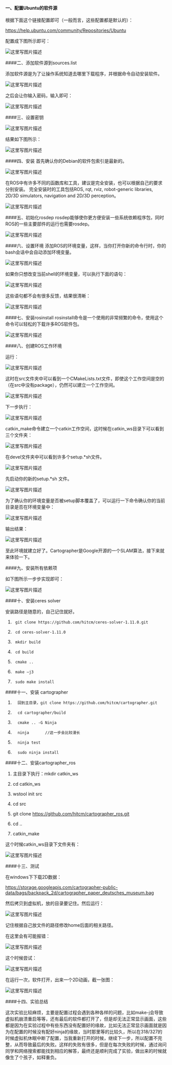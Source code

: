 #### 一、配置Ubuntu的软件源

根据下面这个链接配置即可（一般而言，这些配置都是默认的）：

https://help.ubuntu.com/community/Repositories/Ubuntu

配置成下图所示即可：

![这里写图片描述](http://img.blog.csdn.net/20161111115535598)

####二、添加软件源到sources.list

添加软件源是为了让操作系统知道去哪里下载程序，并根据命令自动安装软件。

![这里写图片描述](http://img.blog.csdn.net/20161111120017484)

之后会让你输入密码，输入即可：

![这里写图片描述](http://img.blog.csdn.net/20161111120147428)

####三、设置密钥

![这里写图片描述](http://img.blog.csdn.net/20161111120250597)

结果如下图所示：

![这里写图片描述](http://img.blog.csdn.net/20161111120350304)

####四、安装
首先确认你的Debian的软件包索引是最新的。

![这里写图片描述](http://img.blog.csdn.net/20161111120526475)

在ROS中有许多不同的函数库和工具，建议是完全安装，也可以根据自己的要求分别安装。
完全安装时的工具包括ROS, rqt, rviz, robot-generic libraries, 2D/3D simulators, navigation and 2D/3D perception。

![这里写图片描述](http://img.blog.csdn.net/20161111120702914)

####五、初始化rosdep
rosdep能够使你更方便安装一些系统依赖程序包，同时ROS的一些主要部件的运行也需要rosdep。

![这里写图片描述](http://img.blog.csdn.net/20161111121516076)

####六、设置环境
添加ROS的环境变量，这样，当你打开你新的命令行时，你的bash会话中会自动添加环境变量。

![这里写图片描述](http://img.blog.csdn.net/20161111121758671)

如果你只想改变当前shell的环境变量，可以执行下面的语句：

![这里写图片描述](http://img.blog.csdn.net/20161111121904353)

这些语句都不会有很多反馈，结果很清晰：

![这里写图片描述](http://img.blog.csdn.net/20161111122005480)

####七、安装rosinstall
rosinstall命令是一个使用的非常频繁的命令，使用这个命令可以轻松的下载许多ROS软件包。

![这里写图片描述](http://img.blog.csdn.net/20161111122142998)

####八、创建ROS工作环境

运行：

![这里写图片描述](http://img.blog.csdn.net/20161111122517986)

这时在src文件夹中可以看到一个CMakeLists.txt文件，即使这个工作空间是空的（在src中没有package），仍然可以建立一个工作空间。

![这里写图片描述](http://img.blog.csdn.net/20161111122710924)

下一步执行：

![这里写图片描述](http://img.blog.csdn.net/20161111122754612)

catkin_make命令建立一个catkin工作空间，这时候在catkin_ws目录下可以看到三个文件夹：

![这里写图片描述](http://img.blog.csdn.net/20161111123127900)

在devel文件夹中可以看到许多个setup.*sh文件。

![这里写图片描述](http://img.blog.csdn.net/20161111123459115)

先启动你的新的setup.*sh 文件。

![这里写图片描述](http://img.blog.csdn.net/20161111123539677)

为了确认你的环境变量是否被setup脚本覆盖了，可以运行一下命令确认你的当前目录是否在环境变量中：

![这里写图片描述](http://img.blog.csdn.net/20161111123707752)

输出结果：

![这里写图片描述](http://img.blog.csdn.net/20161111123808241)

至此环境就建立好了。Cartographer是Google开源的一个SLAM算法，接下来就来体验一下。

####九、安装所有依赖项

如下图所示一步步实现即可：

![这里写图片描述](http://img.blog.csdn.net/20161111213552919)

####十、安装ceres solver

安装路径是随意的，自己记住就好。

1.      git clone https://github.com/hitcm/ceres-solver-1.11.0.git

2.      cd ceres-solver-1.11.0

3.      mkdir build
     
4.      cd build

5.      cmake ..

6.      make –j3

7.      sudo make install

####十一、安装 cartographer

1.       回到主目录，git clone https://github.com/hitcm/cartographer.git

2.       cd cartographer/build

3.       cmake .. -G Ninja

4.       ninja       //这一步会比较漫长

5.       ninja test

6.       sudo ninja install

####十二、安装cartographer_ros

1.   主目录下执行：mkdir catkin_ws

2.  cd catkin_ws

3.  wstool init src

4. cd src

5.  git clone https://github.com/hitcm/cartographer_ros.git

6. cd ..

7. catkin_make

这个时候catkin_ws目录下文件夹有：

![这里写图片描述](http://img.blog.csdn.net/20161111215022892)

####十三、测试

在windows下下载2D数据：

https://storage.googleapis.com/cartographer-public-data/bags/backpack_2d/cartographer_paper_deutsches_museum.bag

然后拷贝到虚拟机，放的目录要记住。然后运行：

![这里写图片描述](http://img.blog.csdn.net/20161111215422436)

记住根据自己放文件的路径修改home后面的相关路径。

在这里会有可能报错：

![这里写图片描述](http://img.blog.csdn.net/20161111215830294)

这个时候尝试：

![这里写图片描述](http://img.blog.csdn.net/20161111220051064)

在运行一次，软件打开，出来一个2D动画，截一张图：

![这里写图片描述](http://img.blog.csdn.net/20161111220324832)

####十四、实验总结

这次实验比较麻烦，主要是配置过程会遇到各种各样的问题，比如make-j会导致虚拟机崩溃重启等等，还有最后的软件都打开了，但是却无法正常显示画面，这些都是因为在实验过程中有些东西没有配置好的缘故，比如无法正常显示画面就是因为在配置的时候没有配好ninja的缘故，当时那里等的比较久，所以在318/327的时候虚拟机休眠中断了配置，当我重新打开的时候，继续下一步，所以配置不完整，从而导致最后的失败。这样的失败有很多，但是在每次失败的时候，通过询问同学和网络搜索都能找到相应的解答，最终还是顺利完成了实验，做出来的时候就像生了个孩子，如释重负。